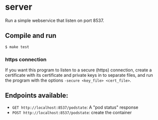 # server

Run a simple webservice that listen on port 8537.

## Compile and run

```bash
$ make test
```

### https connection

If you want this program to listen to a secure (https) connection, create a certificate with its certificate and private keys in to separate files, and run the program with the options `-secure <key_file> <cert_file>`.

## Endpoints available:

- `GET http://localhost:8537/podstate`: A "pod status" response
- `POST http://localhost:8537/podstate`: create the container
